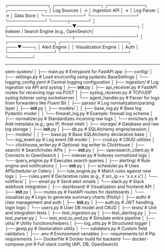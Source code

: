 ┌─────────────┐   ┌───────────────┐   ┌────────────┐   ┌────────────┐
│ Log Sources │ → │ Ingestion API │ → │ Log Parser │ → │ Data Store │
└─────────────┘   └───────────────┘   └────────────┘   └─────┬──────┘
                                                            │
                                      ┌─────────────────────▼────────────────────┐
                                      │ Indexer / Search Engine (e.g., OpenSearch│
                                      └─────────────────────┬────────────────────┘
                                                            │
        ┌───────────────┐   ┌──────────────────────┐    ┌───▼────┐
        │ Alert Engine  │   │ Visualization Engine │    │  Auth  │
        └───────────────┘   └──────────────────────┘    └────────┘

--------------------------------------------------------------------------------------------------

siem-system/
│
├── main.py                         # Entrypoint for FastAPI app
├── config/
│   ├── settings.py                 # Load env/config using pydantic.BaseSettings
│   └── logging_config.yaml         # Central logging configuration
│
├── ingestion/                      # Log ingestion via API and syslog
│   ├── __init__.py
│   ├── api_receiver.py             # FastAPI routes for receiving logs via POST
│   ├── syslog_receiver.py          # TCP/UDP syslog listener using socketserver
│   └── agent_handler.py            # Parser for logs from forwarders like Fluent Bit
│
├── parser/                         # Log normalization/parsing layer
│   ├── __init__.py
│   ├── models/
│   │   ├── base_log.py             # Base log Pydantic model
│   │   └── firewall_log.py         # Example: firewall log schema
│   ├── normalizer.py               # Standardizes incoming raw logs
│   └── enrichers.py                # Add metadata (e.g., geo IP, threat intel)
│
├── storage/                        # Database and raw log storage
│   ├── __init__.py
│   ├── db.py                       # SQLAlchemy engine/session
│   ├── models/
│   │   ├── base.py                 # Base SQLAlchemy declarative base
│   │   └── log_event.py            # Log event DB model
│   ├── crud.py                     # CRUD utilities
│   └── clickhouse_writer.py        # Optional: log writer to ClickHouse
│
├── search/                         # Search/index APIs
│   ├── __init__.py
│   ├── opensearch_client.py        # Connects to OpenSearch
│   ├── indexer.py                  # Indexes normalized logs
│   └── query_engine.py             # Executes search queries
│
├── alerting/                       # Rule engine and notifications
│   ├── __init__.py
│   ├── scheduler.py                # Uses APScheduler or Celery
│   ├── rule_engine.py              # Match rules against new logs
│   ├── rules.yaml                  # Declarative rules (e.g., if src_ip == 'x.x.x.x')
│   └── notifiers/
│       ├── email.py                # Send alert emails
│       └── slack.py                # Slack webhook integration
│
├── dashboard/                      # Visualization and frontend API
│   ├── __init__.py
│   ├── routes.py                   # FastAPI routes for dashboards
│   └── visualizer.py               # Logic to generate summary charts (Plotly)
│
├── auth/                           # User management and auth
│   ├── __init__.py
│   ├── auth.py                     # JWT handling, login logic
│   └── users.py                    # User DB model and CRUD
│
├── tests/                          # Unit and integration tests
│   ├── test_ingestion.py
│   ├── test_alerting.py
│   ├── test_parser.py
│   └── test_end_to_end.py          # Simulate entire pipeline
│
├── utils/                          # Utility functions/helpers
│   ├── log_utils.py                # Structured logger
│   ├── geoip.py                    # Geolocation utility
│   └── validators.py               # Custom field validators
│
├── .env                            # Environment variables
├── requirements.txt                # Pip requirements
├── Dockerfile                      # Docker build for backend
└── docker-compose.yml              # Full stack config (API, DB, OpenSearch)
